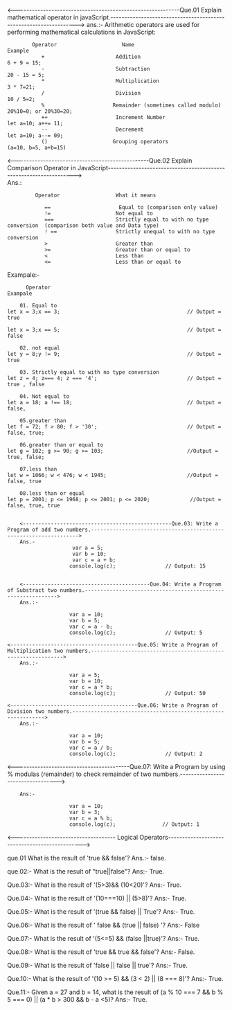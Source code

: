 <-----------------------------------------------------------Que.01 Explain mathematical operator in javaScript.------------------------------------------------------------------>
ans.:-
      Arithmetic operators are used for performing mathematical calculations in JavaScript:

            Operator	                 Name	                                             Example
               +	                   Addition                                    	        6 + 9 = 15;
               -	                   Subtraction	                              	       20 - 15 = 5;
               *	                   Multiplication	                                    3 * 7=21;
               /	                   Division	                                           10 / 5=2;
               %	                  Remainder (sometimes called modulo)	               20%10=0; or 20%30=20;
               ++                      Increment Number                                   let a=10; a++= 11;
               --                      Decrement                                           let a=10; a--= 09;
               ()                     Grouping operators                                   (a=10, b=5, a+b=15) 



  <------------------------------------------------Que.02 Explain Comparison Operator in JavaScript------------------------------------------------------------------>           
  Ans.:
  
             Operator	               What it means

                ==	                    Equal to (comparison only value)
                !=	                   Not equal to
                ===	                   Strictly equal to with no type conversion  (comparison both value and Data type)
                ! ==	               Strictly unequal to with no type conversion
                >	                   Greater than
                >=	                   Greater than or equal to
                <	                   Less than
                <=	                   Less than or equal to
   Exampale:-

          Operator                                                                            Exampale

        01. Equal to                                                          let x = 3;x == 3;                                         // Output = true
                                                                              let x = 3;x == 5;                                         // Output = false
                     
        02. not equal                                                         let y = 8;y != 9;                                         // Output = true
                     
        03. Strictly equal to with no type conversion                         let z = 4; z=== 4; z === '4';                             // Output = true , false
                     
        04. Not equal to                                                      let a = 18; a !== 18;                                     // Output = false,
                     
        05.greater than                                                       let f = 72; f > 80; f > '30';                             // Output = false, true;
                     
        06.greater than or equal to                                           let g = 102; g >= 90; g >= 103;                           //Output = true, false;
                             
        07.less than                                                          let w = 1066; w < 476; w < 1945;                          //Output = false, true
        
        08.less than or equal                                                let p = 2001; p <= 1968; p <= 2001; p <= 2020;             //Output = false, true, true


        <------------------------------------------------Que.03: Write a Program of add two numbers.------------------------------------------------------------------>
        Ans.-
                         var a = 5;
                         var b = 10;
                         var c = a + b;
                        console.log(c);                // Output: 15


        <-----------------------------------------Que.04: Write a Program of Substract two numbers.------------------------------------------------------------->  
        Ans.:-

                        var a = 10;
                        var b = 5;
                        var c = a - b;
                        console.log(c);                // Output: 5 

    <-----------------------------------------Que.05: Write a Program of Multiplication two numbers.------------------------------------------------------------->  
        Ans.:-

                        var a = 5;
                        var b = 10;
                        var c = a * b;
                        console.log(c);                // Output: 50

    <-----------------------------------------Que.06: Write a Program of Division two numbers.------------------------------------------------------------->  
        Ans.:-

                        var a = 10;
                        var b = 5;
                        var c = a / b;
                        console.log(c);                // Output: 2

<-----------------------------------------Que.07: Write a Program by using % modulas (remainder) to check remainder of  two numbers.----------------------------------> 

        Ans:-

                        var a = 10;
                        var b = 3;
                        var c = a % b;
                        console.log(c);               // Output: 1


<------------------------------------ Logical Operators----------------------------------------------->

que.01  What is the result of 'true && false'?
Ans.:-  false.

que.02:-  What is the result of "true||false"?
Ans:-   True.

Que.03:- What is the result of '(5>3)&& (10<20)'?
Ans:-   True.

Que.04:- What is the result of '(10===10) || (5>8)'?
Ans:- True.

Que.05:- What is the result of '(true && false) || True'?
Ans:-    True.

Que.06:- What is the result of ' false && (true || false) '?
Ans:-    False

Que.07:- What is the result of '(5<=5) && (false ||true)'?
Ans:- True.

Que.08:- What is the result of 'true && true && false'?
Ans:- False.

Que.09:- What is the result of 'false || false || true'?
Ans:- True.

Que.10:-  What is the result of '(10 >= 5) && (3 < 2) || (8 === 8)'?
Ans:-  True.

Que.11:- Given a = 27 and b = 14, what is the result of (a % 10 === 7 && b % 5 === 0) || (a * b > 300 && b - a <5)?
Ans:- True.